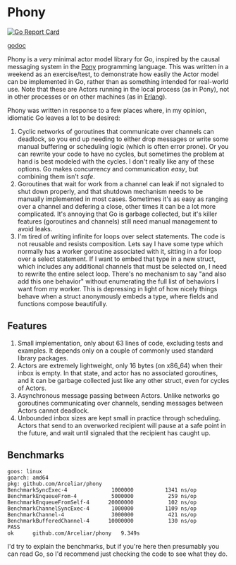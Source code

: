 # Phony

[![Go Report Card](https://goreportcard.com/badge/github.com/Arceliar/phony)](https://goreportcard.com/report/github.com/Arceliar/phony)

[godoc](https://godoc.org/github.com/Arceliar/phony)

Phony is a *very* minimal actor model library for Go, inspired by the causal messaging system in the [Pony](https://ponylang.io/) programming language. This was written in a weekend as an exercise/test, to demonstrate how easily the Actor model can be implemented in Go, rather than as something intended for real-world use. Note that these are Actors running in the local process (as in Pony), not in other processes or on other machines (as in [Erlang](https://www.erlang.org/)).

Phony was written in response to a few places where, in my opinion, idiomatic Go leaves a lot to be desired:

1. Cyclic networks of goroutines that communicate over channels can deadlock, so you end up needing to either drop messages or write some manual buffering or scheduling logic (which is often error prone). Or you can rewrite your code to have no cycles, but sometimes the problem at hand is best modeled with the cycles. I don't really like any of these options. Go makes concurrency and communication *easy*, but combining them isn't *safe*.
2. Goroutines that wait for work from a channel can leak if not signaled to shut down properly, and that shutdown mechanism needs to be manually implemented in most cases. Sometimes it's as easy as ranging over a channel and defering a close, other times it can be a lot more complicated. It's annoying that Go is garbage collected, but it's killer features (goroutines and channels) still need manual management to avoid leaks.
3. I'm tired of writing infinite for loops over select statements. The code is not reusable and resists composition. Lets say I have some type which normally has a worker goroutine associated with it, sitting in a for loop over a select statement. If I want to embed that type in a new struct, which includes any additional channels that must be selected on, I need to rewrite the entire select loop. There's no mechanism to say "and also add this one behavior" without enumerating the full list of behaviors I want from my worker. This is depressing in light of how nicely things behave when a struct anonymously embeds a type, where fields and functions compose beautifully.

## Features

1. Small implementation, only about 63 lines of code, excluding tests and examples. It depends only on a couple of commonly used standard library packages.
2. Actors are extremely lightweight, only 16 bytes (on x86_64) when their inbox is empty. In that state, and actor has no associated goroutines, and it can be garbage collected just like any other struct, even for cycles of Actors.
3. Asynchronous message passing between Actors. Unlike networks go goroutines communicating over channels, sending messages between Actors cannot deadlock.
4. Unbounded inbox sizes are kept small in practice through scheduling. Actors that send to an overworked recipient will pause at a safe point in the future, and wait until signaled that the recipient has caught up.

## Benchmarks

```
goos: linux
goarch: amd64
pkg: github.com/Arceliar/phony
BenchmarkSyncExec-4          	 1000000	      1341 ns/op
BenchmarkEnqueueFrom-4       	 5000000	       259 ns/op
BenchmarkEnqueueFromSelf-4   	20000000	       102 ns/op
BenchmarkChannelSyncExec-4   	 1000000	      1109 ns/op
BenchmarkChannel-4           	 3000000	       421 ns/op
BenchmarkBufferedChannel-4   	10000000	       130 ns/op
PASS
ok  	github.com/Arceliar/phony	9.349s
```

I'd try to explain the benchmarks, but if you're here then presumably you can read Go, so I'd recommend just checking the code to see what they do.
